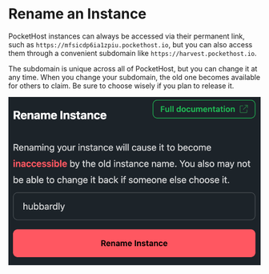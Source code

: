 # Rename an Instance

PocketHost instances can always be accessed via their permanent link, such as `https://mfsicdp6ia1zpiu.pockethost.io`, but you can also access them through a convenient subdomain like `https://harvest.pockethost.io`.

The subdomain is unique across all of PocketHost, but you can change it at any time. When you change your subdomain, the old one becomes available for others to claim. Be sure to choose wisely if you plan to release it.

![](2024-10-06-15-03-48.png)

